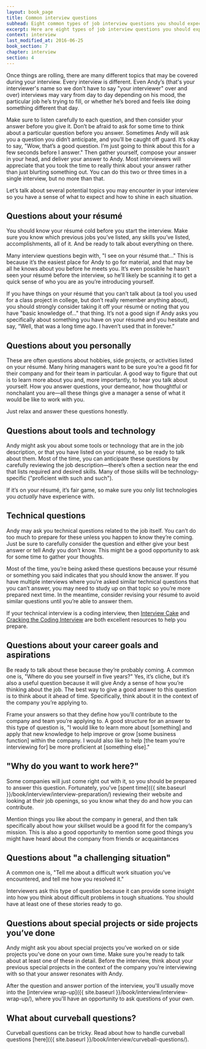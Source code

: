 ```yaml
---
layout: book_page
title: Common interview questions
subhead: Eight common types of job interview questions you should expect
excerpt: Here are eight types of job interview questions you should expect along with how to prepare for them.
context: interview
last_modified_at: 2016-06-25
book_section: 7
chapter: interview
section: 4
---
```

Once things are rolling, there are many different topics that may be covered during your interview. Every interview is different. Even Andy’s (that's your interviewer's name so we don't have to say "your interviewer" over and over) interviews may vary from day to day depending on his mood, the particular job he’s trying to fill, or whether he’s bored and feels like doing something different that day.

Make sure to listen carefully to each question, and then consider your answer before you give it. Don’t be afraid to ask for some time to think about a particular question before you answer. Sometimes Andy will ask you a question you didn’t anticipate, and you’ll be caught off guard. It’s okay to say, "Wow, that’s a good question. I’m just going to think about this for a few seconds before I answer." Then gather yourself, compose your answer in your head, and deliver your answer to Andy. Most interviewers will appreciate that you took the time to really think about your answer rather than just blurting something out. You can do this two or three times in a single interview, but no more than that. 

Let’s talk about several potential topics you may encounter in your interview so you have a sense of what to expect and how to shine in each situation.

## Questions about your résumé

You should know your résumé cold before you start the interview. Make sure you know which previous jobs you’ve listed, any skills you’ve listed, accomplishments, all of it. And be ready to talk about everything on there. 

Many interview questions begin with, "I see on your résumé that…" This is because it’s the easiest place for Andy to go for material, and that may be all he knows about you before he meets you. It’s even possible he hasn’t seen your résumé before the interview, so he’ll likely be scanning it to get a quick sense of who you are as you’re introducing yourself.

If you have things on your résumé that you can’t talk about (a tool you used for a class project in college, but don’t really remember anything about), you should strongly consider taking it off your résumé or noting that you have "basic knowledge of…" that thing. It’s not a good sign if Andy asks you specifically about something you have on your résumé and you hesitate and say, “Well, that was a long time ago. I haven’t used that in forever.” 

## Questions about you personally

These are often questions about hobbies, side projects, or activities listed on your résumé. Many hiring managers want to be sure you’re a good fit for their company and for their team in particular. A good way to figure that out is to learn more about you and, more importantly, to hear you talk about yourself. How you answer questions, your demeanor, how thoughtful or nonchalant you are—all these things give a manager a sense of what it would be like to work with you. 

Just relax and answer these questions honestly.

## Questions about tools and technology

Andy might ask you about some tools or technology that are in the job description, or that you have listed on your résumé, so be ready to talk about them. Most of the time, you can anticipate these questions by carefully reviewing the job description—there’s often a section near the end that lists required and desired skills. Many of those skills will be technology-specific ("proficient with such and such").

If it’s on your résumé, it’s fair game, so make sure you only list technologies you *actually* have experience with.

## Technical questions

Andy may ask you technical questions related to the job itself. You can’t do too much to prepare for these unless you happen to know they’re coming. Just be sure to carefully consider the question and either give your best answer or tell Andy you don’t know. This might be a good opportunity to ask for some time to gather your thoughts.

Most of the time, you’re being asked these questions because your résumé or something you said indicates that you should know the answer. If you have multiple interviews where you’re asked similar technical questions that you can’t answer, you may need to study up on that topic so you’re more prepared next time. In the meantime, consider revising your résumé to avoid similar questions until you’re able to answer them.

If your technical interview is a coding interview, then [Interview Cake](https://www.interviewcake.com) and [Cracking the Coding Interview](https://www.amazon.com/Cracking-Coding-Interview-Programming-Questions/dp/0984782850) are both excellent resources to help you prepare.

## Questions about your career goals and aspirations

Be ready to talk about these because they’re probably coming. A common one is, "Where do you see yourself in five years?" Yes, it’s cliche, but it’s also a useful question because it will give Andy a sense of how you’re thinking about the job. The best way to give a good answer to this question is to think about it ahead of time. Specifically, think about it in the context of the company you’re applying to.

Frame your answers so that they define how you’ll contribute to the company and team you’re applying to. A good structure for an answer to this type of question is, "I would like to learn more about [something] and apply that new knowledge to help improve or grow [some business function] within the company. I would also like to help [the team you’re interviewing for] be more proficient at [something else]."

## "Why do you want to work here?"

Some companies will just come right out with it, so you should be prepared to answer this question. Fortunately, you’ve [spent time]({{ site.baseurl }}/book/interview/interview-preparation/) reviewing their website and looking at their job openings, so you know what they do and how you can contribute.

Mention things you like about the company in general, and then talk specifically about how your skillset would be a good fit for the company’s mission. This is also a good opportunity to mention some good things you might have heard about the company from friends or acquaintances

## Questions about "a challenging situation"

A common one is, "Tell me about a difficult work situation you’ve encountered, and tell me how you resolved it." 

Interviewers ask this type of question because it can provide some insight into how you think about difficult problems in tough situations. You should have at least one of these stories ready to go.

## Questions about special projects or side projects you’ve done

Andy might ask you about special projects you’ve worked on or side projects you’ve done on your own time. Make sure you’re ready to talk about at least one of these in detail. Before the interview, think about your previous special projects in the context of the company you’re interviewing with so that your answer resonates with Andy.

After the question and answer portion of the interview, you'll usually move into the [interview wrap-up]({{ site.baseurl }}/book/interview/interview-wrap-up/), where you'll have an opportunity to ask questions of your own.

## What about curveball questions?

Curveball questions can be tricky. Read about how to handle curveball questions [here]({{ site.baseurl }}/book/interview/curveball-questions/).
